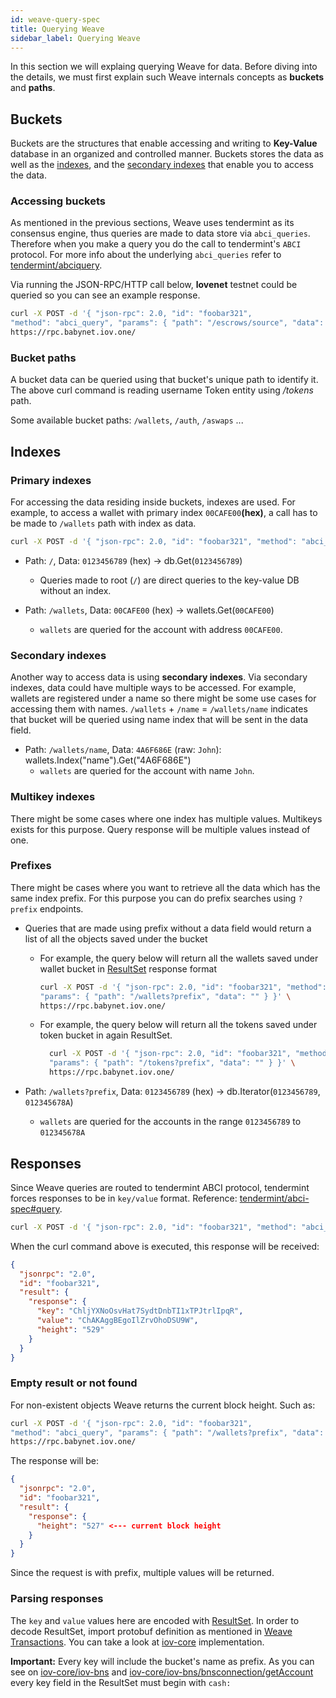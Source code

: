 ```yaml
---
id: weave-query-spec
title: Querying Weave
sidebar_label: Querying Weave
---
```


In this section we will explaing querying Weave for data. Before diving into the details, we must first explain such Weave internals concepts as **buckets** and **paths**.

## Buckets

Buckets are the structures that enable accessing and writing to **Key-Value** database in an organized and controlled manner. Buckets stores the data as well as the [indexes](#Primary-indexes), and the [secondary indexes](#Secondary-indexes) that enable you to access the data.

### Accessing buckets

[//]: # 'TODO give reference to Weave/tendermint or ABCI documentation'

As mentioned in the previous sections, Weave uses tendermint as its consensus engine, thus queries are made to data store via `abci_queries`. Therefore when you make a query you do the call to tendermint's `ABCI` protocol. For more info about the underlying `abci_queries` refer to [tendermint/abciquery](https://tendermint.com/rpc/#abciquery).

Via running the JSON-RPC/HTTP call below, **lovenet** testnet could be queried so you can see an example response.

```bash
curl -X POST -d '{ "json-rpc": 2.0, "id": "foobar321",
"method": "abci_query", "params": { "path": "/escrows/source", "data": "0000000000000000000000000000000000000000" } }' \
https://rpc.babynet.iov.one/
```

### Bucket paths

A bucket data can be queried using that bucket's unique path to identify it.
The above curl command is reading username Token entity using _/tokens_ path.

Some available bucket paths: `/wallets`, `/auth`, `/aswaps` ...

## Indexes

### Primary indexes

For accessing the data residing inside buckets, indexes are used. For example, to access a wallet with primary index `00CAFE00`**(hex)**, a call has to be made to `/wallets` path with index as data.

[//]: # 'TODO change testnet URLs to mainnet after it is launched'

```bash
curl -X POST -d '{ "json-rpc": 2.0, "id": "foobar321", "method": "abci_query", "params": { "path": "/wallets", "data": "CBC76ADED2C9DB439DB4C8D714CF26DAE5229A91" } }' https://rpc.babynet.iov.one/
```

- Path: `/`, Data: `0123456789` (hex) -> db.Get(`0123456789`)

  - Queries made to root (`/`) are direct queries to the key-value DB without an index.

- Path: `/wallets`, Data: `00CAFE00` (hex) -> wallets.Get(`00CAFE00`)
  - `wallets` are queried for the account with address `00CAFE00`.

### Secondary indexes

Another way to access data is using **secondary indexes**. Via secondary indexes, data could have multiple ways to be accessed. For example, wallets are registered under a name so there might be some use cases for accessing them with names. `/wallets` + `/name` = `/wallets/name` indicates that bucket will be queried using name index that will be sent in the data field.

- Path: `/wallets/name`, Data: `4A6F686E` (raw: `John`): wallets.Index("name").Get("4A6F686E")
  - `wallets` are queried for the account with name `John`.

### Multikey indexes

There might be some cases where one index has multiple values. Multikeys exists for this purpose. Query response will be multiple values instead of one.

### Prefixes

There might be cases where you want to retrieve all the data which has the same index prefix. For this purpose you can do prefix searches using `?prefix` endpoints.

- Queries that are made using prefix without a data field would return a list of all the objects saved under the bucket

  - For example, the query below will return all the wallets saved under wallet bucket in [ResultSet](#Responses) response format

    ```bash
    curl -X POST -d '{ "json-rpc": 2.0, "id": "foobar321", "method": "abci_query",
    "params": { "path": "/wallets?prefix", "data": "" } }' \
    https://rpc.babynet.iov.one/
    ```

  - For example, the query below will return all the tokens saved under token bucket in again ResultSet.

    ```bash
      curl -X POST -d '{ "json-rpc": 2.0, "id": "foobar321", "method": "abci_query",
      "params": { "path": "/tokens?prefix", "data": "" } }' \
      https://rpc.babynet.iov.one/
    ```

- Path: `/wallets?prefix`, Data: `0123456789` (hex) -> db.Iterator(`0123456789`, `012345678A`)
  - `wallets` are queried for the accounts in the range `0123456789` to `012345678A`

## Responses

Since Weave queries are routed to tendermint ABCI protocol, tendermint forces responses to be in `key/value` format. Reference: [tendermint/abci-spec#query](https://tendermint.readthedocs.io/en/v0.21.0/abci-spec.html#query).

```bash
curl -X POST -d '{ "json-rpc": 2.0, "id": "foobar321", "method": "abci_query", "params": { "path": "/wallets?prefix", "data": "CBC76ADED2C9DB439DB4C8D714CF26" } }' https://rpc.babynet.iov.one/
```

When the curl command above is executed, this response will be received:

```json
{
  "jsonrpc": "2.0",
  "id": "foobar321",
  "result": {
    "response": {
      "key": "ChljYXNoOsvHat7SydtDnbTI1xTPJtrlIpqR",
      "value": "ChAKAggBEgoIlZrvOhoDSU9W",
      "height": "529"
    }
  }
}
```

### Empty result or not found

For non-existent objects Weave returns the current block height. Such as:

```bash
curl -X POST -d '{ "json-rpc": 2.0, "id": "foobar321",
"method": "abci_query", "params": { "path": "/wallets?prefix", "data": "0123456789" } }' \
https://rpc.babynet.iov.one/
```

The response will be:

```json
{
  "jsonrpc": "2.0",
  "id": "foobar321",
  "result": {
    "response": {
      "height": "527" <--- current block height
    }
  }
}
```

Since the request is with prefix, multiple values will be returned.

### Parsing responses

The `key` and `value` values here are encoded with [ResultSet](https://github.com/iov-one/weave/blob/v0.21.0/spec/proto/app/results.proto#L5-L9). In order to decode ResultSet, import protobuf definition as mentioned in [Weave Transactions](weave/weave-api-spec/02-transaction.md). You can take a look at [iov-core](https://github.com/iov-one/iov-core/blob/v0.15.0/packages/iov-bns/src/bnsconnection.ts#L674-L679) implementation.

**Important:** Every key will include the bucket's name as prefix. As you can see on [iov-core/iov-bns](https://github.com/iov-one/iov-core/blob/v0.15.0/packages/iov-bns/src/bnsconnection.ts#L159-L177) and [iov-core/iov-bns/bnsconnection/getAccount](https://github.com/iov-one/iov-core/blob/v0.15.0/packages/iov-bns/src/bnsconnection.ts#L341) every key field in the ResultSet must begin with `cash:`
